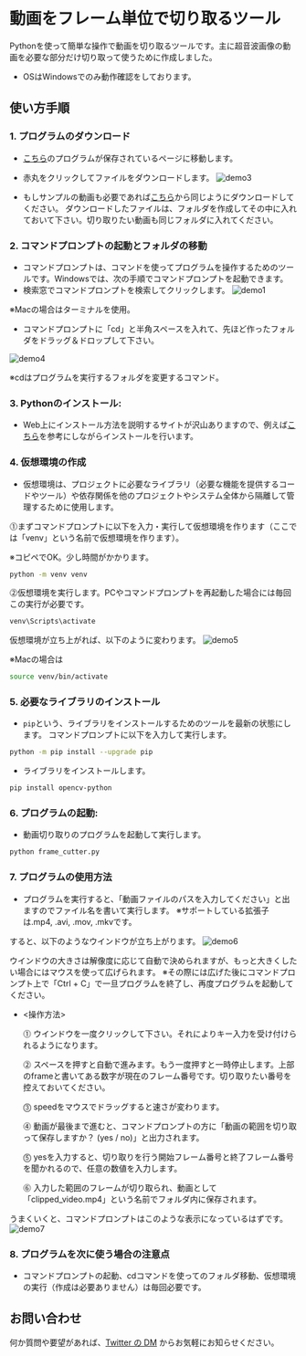 # 動画をフレーム単位で切り取るツール
Pythonを使って簡単な操作で動画を切り取るツールです。主に超音波画像の動画を必要な部分だけ切り取って使うために作成しました。 

- OSはWindowsでのみ動作確認をしております。

## 使い方手順
### 1. プログラムのダウンロード
- [こちら](https://github.com/PT-Araisan/frame_cutter_app/blob/main/frame_cutter.py)のプログラムが保存されているページに移動します。
- 赤丸をクリックしてファイルをダウンロードします。
![demo3](https://github.com/PT-Araisan/frame_cutter_app/blob/main/assets/3.png)

- もしサンプルの動画も必要であれば[こちら](https://github.com/PT-Araisan/frame_cutter_app/blob/main/sample.mp4)から同じようにダウンロードしてください。
ダウンロードしたファイルは、フォルダを作成してその中に入れておいて下さい。切り取りたい動画も同じフォルダに入れてください。


### 2. コマンドプロンプトの起動とフォルダの移動
- コマンドプロンプトは、コマンドを使ってプログラムを操作するためのツールです。Windowsでは、次の手順でコマンドプロンプトを起動できます。
- 検索窓でコマンドプロンプトを検索してクリックします。
![demo1](https://github.com/PT-Araisan/frame_cutter_app/blob/main/assets/1.png)

※Macの場合はターミナルを使用。

- コマンドプロンプトに「cd」と半角スペースを入れて、先ほど作ったフォルダをドラッグ＆ドロップして下さい。

![demo4](https://github.com/PT-Araisan/frame_cutter_app/blob/main/assets/4.png)

※cdはプログラムを実行するフォルダを変更するコマンド。


### 3. Pythonのインストール:
-  Web上にインストール方法を説明するサイトが沢山ありますので、例えば[こちら](https://udemy.benesse.co.jp/development/python-work/python-install.html)を参考にしながらインストールを行います。


### 4. 仮想環境の作成
- 仮想環境は、プロジェクトに必要なライブラリ（必要な機能を提供するコードやツール）や依存関係を他のプロジェクトやシステム全体から隔離して管理するために使用します。
   
⓵まずコマンドプロンプトに以下を入力・実行して仮想環境を作ります（ここでは「venv」という名前で仮想環境を作ります）。

※コピペでOK。少し時間がかかります。

```bash
python -m venv venv
```

⓶仮想環境を実行します。PCやコマンドプロンプトを再起動した場合には毎回この実行が必要です。

```bash
venv\Scripts\activate
```
仮想環境が立ち上がれば、以下のように変わります。
![demo5](https://github.com/PT-Araisan/frame_cutter_app/blob/main/assets/5.png)

※Macの場合は
```bash
source venv/bin/activate
```


### 5. 必要なライブラリのインストール

- `pip`という、ライブラリをインストールするためのツールを最新の状態にします。
コマンドプロンプトに以下を入力して実行します。
```bash
python -m pip install --upgrade pip
```

- ライブラリをインストールします。
```bash
pip install opencv-python 
```


### 6. プログラムの起動:
- 動画切り取りのプログラムを起動して実行します。

```bash
python frame_cutter.py
```


### 7. プログラムの使用方法
- プログラムを実行すると、「動画ファイルのパスを入力してください」と出ますのでファイル名を書いて実行します。
※サポートしている拡張子は.mp4, .avi, .mov, .mkvです。

すると、以下のようなウインドウが立ち上がります。
![demo6](https://github.com/PT-Araisan/frame_cutter_app/blob/main/assets/6.png)

ウインドウの大きさは解像度に応じて自動で決められますが、もっと大きくしたい場合にはマウスを使って広げられます。
※その際には広げた後にコマンドプロンプト上で「Ctrl + C」で一旦プログラムを終了し、再度プログラムを起動してください。

- <操作方法>

  ⓵ ウインドウを一度クリックして下さい。それによりキー入力を受け付けられるようになります。  

  ⓶ スペースを押すと自動で進みます。もう一度押すと一時停止します。上部のframeと書いてある数字が現在のフレーム番号です。切り取りたい番号を控えておいてください。  

  ⓷ speedをマウスでドラッグすると速さが変わります。  

  ⓸ 動画が最後まで進むと、コマンドプロンプトの方に「動画の範囲を切り取って保存しますか？ (yes / no)」と出力されます。  

  ⓹ yesを入力すると、切り取りを行う開始フレーム番号と終了フレーム番号を聞かれるので、任意の数値を入力します。  

  ⓺ 入力した範囲のフレームが切り取られ、動画として「clipped_video.mp4」という名前でフォルダ内に保存されます。  

うまくいくと、コマンドプロンプトはこのような表示になっているはずです。
![demo7](https://github.com/PT-Araisan/frame_cutter_app/blob/main/assets/7.png)


### 8. プログラムを次に使う場合の注意点
- コマンドプロンプトの起動、cdコマンドを使ってのフォルダ移動、仮想環境の実行（作成は必要ありません）は毎回必要です。

## お問い合わせ

何か質問や要望があれば、[Twitter の DM](https://x.com/Pt96442837Pt) からお気軽にお知らせください。


